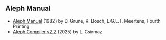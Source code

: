 ## Aleph Manual

* [Aleph Manual](https://lcsirmaz.github.io/aleph/manual.html) (1982) by D. Grune, R. Bosch, L.G.L.T. Meertens, Fourth Printing
* [Aleph Compiler v2.2](https://lcsirmaz.github.io/aleph/alephcomp.html) (2025) by L. Csirmaz
